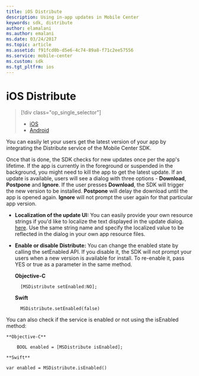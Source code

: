 ```yaml
---
title: iOS Distribute
description: Using in-app updates in Mobile Center
keywords: sdk, distribute
author: elamalani
ms.author: emalani
ms.date: 03/24/2017
ms.topic: article
ms.assetid: f91fcd0b-d5e6-4c74-89a8-f71c2ee57556
ms.service: mobile-center
ms.custom: sdk
ms.tgt_pltfrm: ios
---
```


# iOS Distribute

> [!div class="op_single_selector"]
> * [iOS](ios.md)
> * [Android](android.md)

You can easily let your users get the latest version of your app by integrating the Distribute service of the Mobile Center SDK.

Once that is done, the SDK checks for new updates once per the app's lifetime. If the app is currently in the foreground or suspended in the background, you might need to kill the app to get the latest update. If an update is available, users will see a dialog with three options - **Download**, **Postpone** and **Ignore**. If the user presses **Download**, the SDK will trigger the new version to be installed. **Postpone** will delay the download until the app is opened again. **Ignore** will not prompt the user again for that particular app version.

* **Localization of the update UI:** You can easily provide your own resource strings if you'd like to localize the text displayed in the update dialog.  [here](https://github.com/Microsoft/mobile-center-sdk-ios/blob/develop/MobileCenterDistribute/MobileCenterDistribute/Resources/en.lproj/MobileCenterDistribute.strings). Use the same string name and specify the localized value to be reflected in the dialog in your own app resource files.

* **Enable or disable Distribute:** You can change the enabled state by calling the setEnabled API. If you disable it, the SDK will not prompt your users when a new version is available for install. To re-enable it, pass YES or true as a parameter in the same method.

    **Objective-C**

        [MSDistribute setEnabled:NO];

    **Swift**

        MSDistribute.setEnabled(false)

You can also check if the service is enabled or not using the isEnabled method:

    **Objective-C**

        BOOL enabled = [MSDistribute isEnabled];
    
    **Swift**

    var enabled = MSDistribute.isEnabled()